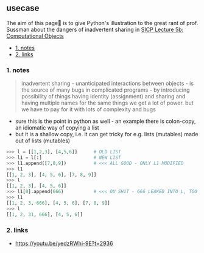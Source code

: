 ## usecase
The aim of this page📝 is to give Python's illustration to the great rant of prof. Sussman about the dangers of inadvertent sharing in [SICP Lecture 5b: Computational Objects](https://youtu.be/yedzRWhi-9E?t=2936) 

<!-- TOC -->

- [1. notes](#1-notes)
- [2. links](#2-links)

<!-- /TOC -->

### 1. notes
> inadvertent sharing - unanticipated interactions between objects - is the source of many bugs in complicated programs - by introducing possibility of things having identity (assignment) and sharing and having multiple names for the same things we get a lot of power. but we have to pay for it with lots of complexity and bugs 

* sure this is the point in python as well - an example there is colon-copy, an idiomatic way of copying a list
* but it is a shallow copy, i.e. it can get tricky for e.g. lists (mutables) made out of lists (mutables)

```python
>>> l = [[1,2,3], [4,5,6]]      # OLD LIST
>>> l1 = l[:]                   # NEW LIST
>>> l1.append([7,8,9])          # <<< ALL GOOD - ONLY L1 MODIFIED
>>> l1
[[1, 2, 3], [4, 5, 6], [7, 8, 9]]
>>> l
[[1, 2, 3], [4, 5, 6]]
>>> l1[0].append(666)           # <<< OU SH1T - 666 LEAKED INTO L, TOO !
>>> l1
[[1, 2, 3, 666], [4, 5, 6], [7, 8, 9]]
>>> l
[[1, 2, 31, 666], [4, 5, 6]]
```

### 2. links
* https://youtu.be/yedzRWhi-9E?t=2936


